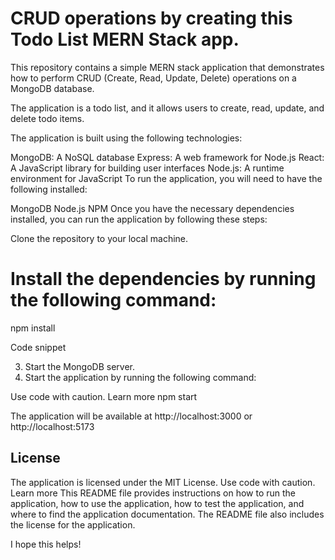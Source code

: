 # CRUD operations by creating this Todo List MERN Stack app.

This repository contains a simple MERN stack application that demonstrates how to perform CRUD (Create, Read, Update, Delete) operations on a MongoDB database.

The application is a todo list, and it allows users to create, read, update, and delete todo items.

The application is built using the following technologies:

MongoDB: A NoSQL database
Express: A web framework for Node.js
React: A JavaScript library for building user interfaces
Node.js: A runtime environment for JavaScript
To run the application, you will need to have the following installed:

MongoDB
Node.js
NPM
Once you have the necessary dependencies installed, you can run the application by following these steps:

Clone the repository to your local machine.
# Install the dependencies by running the following command:
npm install

Code snippet

3. Start the MongoDB server.
4. Start the application by running the following command:

Use code with caution. Learn more
npm start

The application will be available at http://localhost:3000 or http://localhost:5173

## License

The application is licensed under the MIT License.
Use code with caution. Learn more
This README file provides instructions on how to run the application, how to use the application, how to test the application, and where to find the application documentation. The README file also includes the license for the application.

I hope this helps!
